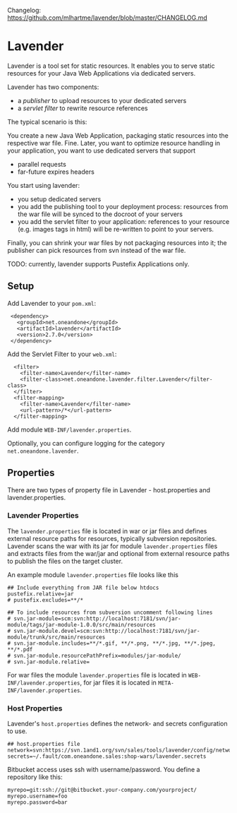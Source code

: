 Changelog: https://github.com/mlhartme/lavender/blob/master/CHANGELOG.md

# Lavender

Lavender is a tool set for static resources. It enables you to serve static resources for your Java Web Applications via dedicated servers.

Lavender has two components:
* a _publisher_ to upload resources to your dedicated servers
* a _servlet filter_ to rewrite resource references

The typical scenario is this:

You create a new Java Web Application, packaging static resources into the respective war file. Fine. Later, you want to optimize resource handling in your application, you want to use dedicated servers that support
* parallel requests
* far-future expires headers

You start using lavender:
* you setup dedicated servers
* you add the publishing tool to your deployment process: resources from the war file will be synced to the docroot of your servers
* you add the servlet filter to your application: references to your resource (e.g. images tags in html) will be re-written to point to your servers.

Finally, you can shrink your war files by not packaging resources into it; the publisher can pick resources from svn instead of the war file.

TODO: currently, lavender supports Pustefix Applications only.

## Setup

Add Lavender to your `pom.xml`:

     <dependency>
       <groupId>net.oneandone</groupId>
       <artifactId>lavender</artifactId>
       <version>2.7.0</version>
     </dependency>

Add the Servlet Filter to your `web.xml`:

      <filter>
        <filter-name>Lavender</filter-name>
        <filter-class>net.oneandone.lavender.filter.Lavender</filter-class>
      </filter>
      <filter-mapping>
        <filter-name>Lavender</filter-name>
        <url-pattern>/*</url-pattern>
      </filter-mapping>

Add module `WEB-INF/lavender.properties`.

Optionally, you can configure logging for the category `net.oneandone.lavender`.

## Properties

There are two types of property file in Lavender - host.properties and lavender.properties.

### Lavender Properties

The `lavender.properties` file is located in war or jar files and defines external resource paths for resources, typically subversion repositories. Lavender scans the war with its jar for module `lavender.properties` files and extracts files from the war/jar and optional from external resource paths to publish the files on the target cluster.

An example module `lavender.properties` file looks like this

    ## Include everything from JAR file below htdocs
    pustefix.relative=jar
    # pustefix.excludes=**/*

    ## To include resources from subversion uncomment following lines
    # svn.jar-module=scm:svn:http://localhost:7181/svn/jar-module/tags/jar-module-1.0.0/src/main/resources
    # svn.jar-module.devel=scm:svn:http://localhost:7181/svn/jar-module/trunk/src/main/resources
    # svn.jar-module.includes=**/*.gif, **/*.png, **/*.jpg, **/*.jpeg, **/*.pdf
    # svn.jar-module.resourcePathPrefix=modules/jar-module/
    # svn.jar-module.relative=

For war files the module `lavender.properties` file is located in `WEB-INF/lavender.properties`, for jar files it is located in `META-INF/lavender.properties`.

### Host Properties

Lavender's `host.properties` defines the network- and secrets configuration to use.

    ## host.properties file
    network=svn:https://svn.1and1.org/svn/sales/tools/lavender/config/network.xml
    secrets=~/.fault/com.oneandone.sales:shop-wars/lavender.secrets

Bitbucket access uses ssh with username/password. You define a repository like this:

    myrepo=git:ssh://git@bitbucket.your-company.com/yourproject/
    myrepo.username=foo
    myrepo.password=bar

